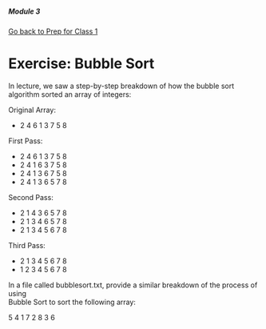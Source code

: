 ##### Module 3
[Go back to Prep for Class 1](../../class1-prep#algorithms-for-sorting)

# Exercise: Bubble Sort

In lecture, we saw a step-by-step breakdown of how the bubble sort algorithm sorted an array of integers:

Original Array:
* 2    4    6    1    3    7    5    8

First Pass:
* 2    4    6    1    3    7    5    8
* 2    4    1    6    3    7    5    8
* 2    4    1    3    6    7    5    8
* 2    4    1    3    6    5    7    8

Second Pass:
* 2    1    4    3    6    5    7    8
* 2    1    3    4    6    5    7    8
* 2    1    3    4    5    6    7    8

Third Pass:
* 2    1    3    4    5    6    7    8
* 1    2    3    4    5    6    7    8


In a file called bubblesort.txt, provide a similar breakdown of the process of using  
Bubble Sort to sort the following array:

5    4    1    7    2    8    3    6

